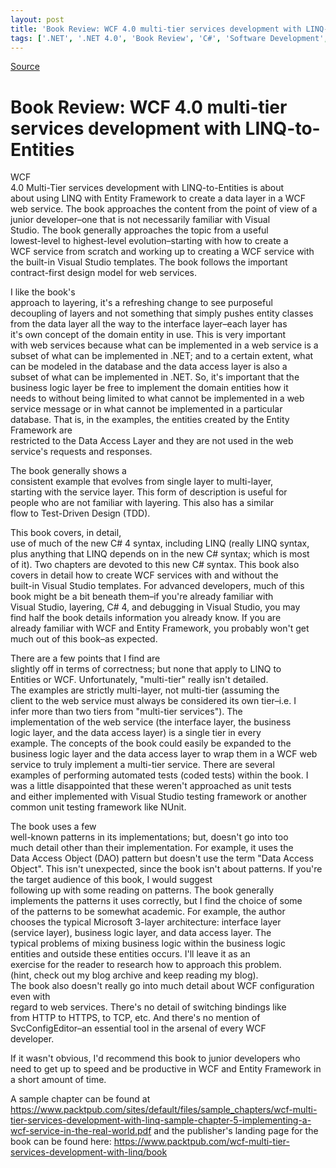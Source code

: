 ```yaml
---
layout: post
title: 'Book Review: WCF 4.0 multi-tier services development with LINQ-to-Entities'
tags: ['.NET', '.NET 4.0', 'Book Review', 'C#', 'Software Development', 'msmvps']
---
```

[Source](http://blogs.msmvps.com/peterritchie/2010/08/20/book-review-wcf-4-0-multi-tier-services-development-with-linq-to-entities/ "Permalink to Book Review: WCF 4.0 multi-tier services development with LINQ-to-Entities")

# Book Review: WCF 4.0 multi-tier services development with LINQ-to-Entities

WCF  
4.0 Multi-Tier services development with LINQ-to-Entities is about  
about using LINQ with Entity Framework to create a data layer in a WCF  
web service. The book approaches the content from the point of view of a  
junior developer–one that is not necessarily familiar with Visual  
Studio. The book generally approaches the topic from a useful  
lowest-level to highest-level evolution–starting with how to create a  
WCF service from scratch and working up to creating a WCF service with  
the built-in Visual Studio templates. The book follows the important  
contract-first design model for web services.

I like the book's  
approach to layering, it's a refreshing change to see purposeful  
decoupling of layers and not something that simply pushes entity classes  
from the data layer all the way to the interface layer–each layer has  
it's own concept of the domain entity in use. This is very important  
with web services because what can be implemented in a web service is a  
subset of what can be implemented in .NET; and to a certain extent, what  
can be modeled in the database and the data access layer is also a  
subset of what can be implemented in .NET. So, it's important that the  
business logic layer be free to implement the domain entities how it  
needs to without being limited to what cannot be implemented in a web  
service message or in what cannot be implemented in a particular  
database. That is, in the examples, the entities created by the Entity Framework are  
restricted to the Data Access Layer and they are not used in the web  
service's requests and responses.

The book generally shows a  
consistent example that evolves from single layer to multi-layer,  
starting with the service layer. This form of description is useful for  
people who are not familiar with layering. This also has a similar  
flow to Test-Driven Design (TDD).

This book covers, in detail,  
use of much of the new C# 4 syntax, including LINQ (really LINQ syntax,  
plus anything that LINQ depends on in the new C# syntax; which is most  
of it). Two chapters are devoted to this new C# syntax. This book also  
covers in detail how to create WCF services with and without the  
built-in Visual Studio templates. For advanced developers, much of this  
book might be a bit beneath them–if you're already familiar with  
Visual Studio, layering, C# 4, and debugging in Visual Studio, you may  
find half the book details information you already know. If you are  
already familiar with WCF and Entity Framework, you probably won't get  
much out of this book–as expected.

There are a few points that I find are  
slightly off in terms of correctness; but none that apply to LINQ to  
Entities or WCF. Unfortunately, "multi-tier" really isn't detailed.  
The examples are strictly multi-layer, not multi-tier (assuming the  
client to the web service must always be considered its own tier–i.e. I  
infer more than two tiers from "multi-tier services"). The  
implementation of the web service (the interface layer, the business  
logic layer, and the data access layer) is a single tier in every  
example. The concepts of the book could easily be expanded to the  
business logic layer and the data access layer to wrap them in a WCF web  
service to truly implement a multi-tier service. There are several  
examples of performing automated tests (coded tests) within the book. I  
was a little disappointed that these weren't approached as unit tests  
and either implemented with Visual Studio testing framework or another  
common unit testing framework like NUnit.

The book uses a few  
well-known patterns in its implementations; but, doesn't go into too  
much detail other than their implementation. For example, it uses the  
Data Access Object (DAO) pattern but doesn't use the term "Data Access  
Object". This isn't unexpected, since the book isn't about patterns. If you're the target audience of this book, I would suggest  
following up with some reading on patterns. The book generally  
implements the patterns it uses correctly, but I find the choice of some  
of the patterns to be somewhat academic. For example, the author  
chooses the typical Microsoft 3-layer architecture: interface layer  
(service layer), business logic layer, and data access layer. The  
typical problems of mixing business logic within the business logic  
entities and outside these entities occurs. I'll leave it as an  
exercise for the reader to research how to approach this problem.  
(hint, check out my blog archive and keep reading my blog).  
The book also doesn't really go into much detail about WCF configuration even with  
regard to web services. There's no detail of switching bindings like  
from HTTP to HTTPS, to TCP, etc. And there's no mention of  
SvcConfigEditor–an essential tool in the arsenal of every WCF  
developer.

If it wasn't obvious, I'd recommend this book to junior developers who  
need to get up to speed and be productive in WCF and Entity Framework in a short amount of time.

A sample chapter can be found at <https://www.packtpub.com/sites/default/files/sample_chapters/wcf-multi-tier-services-development-with-linq-sample-chapter-5-implementing-a-wcf-service-in-the-real-world.pdf> and the publisher's landing page for the book can be found here: <https://www.packtpub.com/wcf-multi-tier-services-development-with-linq/book>


